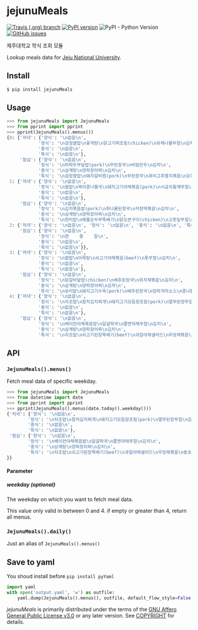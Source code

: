 # jejunuMeals

[![Travis (.org) branch](https://img.shields.io/travis/BetaF1sh/jejunuMeals/master.svg?style=flat-square)](https://travis-ci.org/BetaF1sh/jejunuMeals)
[![PyPI version](https://img.shields.io/pypi/v/JejunuMeals.svg?style=flat-square)](https://pypi.org/project/jejunuMeals/)
![PyPI - Python Version](https://img.shields.io/pypi/pyversions/jejunuMeals.svg?style=flat-square)
[![GitHub issues](https://img.shields.io/github/issues/BetaF1sh/jejunuMeals.svg?style=flat-square)](https://github.com/BetaF1sh/jejunuMeals/issues)

제주대학교 학식 조회 모듈

Lookup meals data for [Jeju National University](http://www.jejunu.ac.kr/camp/stud/foodmenu).

## Install

```bash
$ pip install jejunuMeals
```

## Usage

```python
>>> from jejunuMeals import JejunuMeals
>>> from pprint import pprint
>>> pprint(JejunuMeals().menus())
{0: {'저녁': {'양식': '\n없음\n',
            '정식': '\n검정쌀밥\n꽃게탕\n닭고기떡조림(chicken)\n유채나물무침\n김치\n',
            '중식': '\n없음\n',
            '특식': '\n없음\n'},
     '점심': {'양식': '\n없음\n',
            '정식': '\n마파두부덮밥(pork)\n무된장국\n비빔만두\n김치\n',
            '중식': '\n삼계탕\n양파장아찌\n김치\n',
            '특식': '\n검정쌀밥\n돼지갈비찜(pork)\n무된장국\n꽈리고추멸치볶음\n오이된장무침\n김치\n'}},
 1: {'저녁': {'양식': '\n없음\n',
            '정식': '\n쌀밥\n북어콩나물국\n돼지고기야채볶음(pork)\n시금치들깨무침\n김치\n',
            '중식': '\n없음\n',
            '특식': '\n없음\n'},
     '점심': {'양식': '\n없음\n',
            '정식': '\n김치볶음밥(pork)\n취나물된장국\n자장떡볶음\n김치\n',
            '중식': '\n삼계탕\n양파장아찌\n김치\n',
            '특식': '\n현미밥\n해물순두부뚝배기\n닭오븐구이(chicken)\n고춧잎무침\n미역양파초무침\n김치\n'}},
 2: {'저녁': {'양식': '\n없음\n', '정식': '\n없음\n', '중식': '\n없음\n', '특식': '\n없음\n'},
     '점심': {'양식': '\n없음\n',
            '정식': '\n현    충    일\n',
            '중식': '\n없음\n',
            '특식': '\n없음\n'}},
 3: {'저녁': {'양식': '\n없음\n',
            '정식': '\n쌀밥\n어묵탕\n쇠고기야채볶음(beef)\n톳무침\n김치\n',
            '중식': '\n없음\n',
            '특식': '\n없음\n'},
     '점심': {'양식': '\n없음\n',
            '정식': '\n닭갈비덮밥(chicken)\n배추된장국\n쥐치채볶음\n김치\n',
            '중식': '\n삼계탕\n양파장아찌\n김치\n',
            '특식': '\n보리밥\n돼지고기수육(pork)\n배추된장국\n양파겨자소스\n콩나물무침\n상추,깻잎/쌈\n김치\n'}},
 4: {'저녁': {'양식': '\n없음\n',
            '정식': '\n차조밥\n참치김치찌개\n돼지고기모듬장조림(pork)\n열무된장무침\n김치\n',
            '중식': '\n없음\n',
            '특식': '\n없음\n'},
     '점심': {'양식': '\n없음\n',
            '정식': '\n베이컨야채볶음밥\n달걀파국\n쫄면야채무침\n김치\n',
            '중식': '\n삼계탕\n양파장아찌\n김치\n',
            '특식': '\n차조밥\n쇠고기된장뚝배기(beef)\n과일야채샐러드\n우엉채볶음\n동초나물무침\n김치\n'}}}
```

## API

### `JejunuMeals().menus()`

Fetch meal data of specific weekday.

```python
>>> from jejunuMeals import JejunuMeals
>>> from datetime import date
>>> from pprint import pprint
>>> pprint(JejunuMeals().menus(date.today().weekday()))
{'저녁': {'양식': '\n없음\n',
        '정식': '\n차조밥\n참치김치찌개\n돼지고기모듬장조림(pork)\n열무된장무침\n김치\n',
        '중식': '\n없음\n',
        '특식': '\n없음\n'},
 '점심': {'양식': '\n없음\n',
        '정식': '\n베이컨야채볶음밥\n달걀파국\n쫄면야채무침\n김치\n',
        '중식': '\n삼계탕\n양파장아찌\n김치\n',
        '특식': '\n차조밥\n쇠고기된장뚝배기(beef)\n과일야채샐러드\n우엉채볶음\n동초나물무침\n김치\n'
}}
```

#### Parameter

##### weekday (optional)

The weekday on which you want to fetch meal data.

This value only valid in between 0 and 4. if empty or greater than 4, return all menus.

### `JejunuMeals().daily()`

Just an alias of `JejunuMeals().menus()`

## Save to yaml

You shoud install before `pip install pyYaml`

```python
import yaml
with open('output.yaml', 'w') as outfile:
    yaml.dump(JejunuMeals().menus(), outfile, default_flow_style=False, allow_unicode=True)
```

_jejunuMeals_ is primarily distributed under the terms of the [GNU Affero General Public License v3.0](./LICENSE) or any later version. See [COPYRIGHT](./COPYRIGHT) for details.
